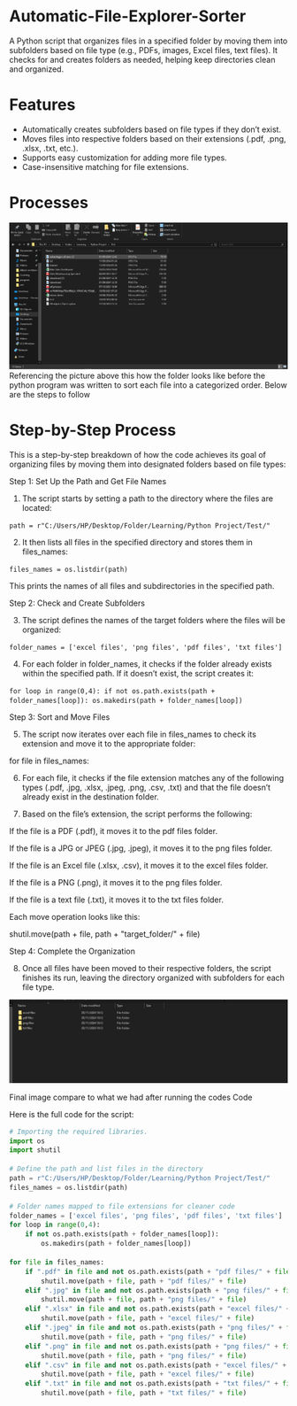 # Automatic-File-Explorer-Sorter
A Python script that organizes files in a specified folder by moving them into subfolders based on file type (e.g., PDFs, images, Excel files, text files). It checks for and creates folders as needed, helping keep directories clean and organized.

# Features
- Automatically creates subfolders based on file types if they don’t exist.
- Moves files into respective folders based on their extensions (.pdf, .png, .xlsx, .txt, etc.).
- Supports easy customization for adding more file types.
- Case-insensitive matching for file extensions.

# Processes
![Project Screenshot](Automatic-File-Explorer-Sorter/Images/1.PNG)
Referencing the picture above this how the folder looks like before the python program was written to sort each file into a categorized order. Below are the steps to follow  

# Step-by-Step Process

This is a step-by-step breakdown of how the code achieves its goal of organizing files by moving them into designated folders based on file types:

Step 1: Set Up the Path and Get File Names

1. The script starts by setting a path to the directory where the files are located:

`path = r"C:/Users/HP/Desktop/Folder/Learning/Python Project/Test/"`


2. It then lists all files in the specified directory and stores them in files_names:

`files_names = os.listdir(path)`

This prints the names of all files and subdirectories in the specified path.

Step 2: Check and Create Subfolders

3. The script defines the names of the target folders where the files will be organized:

`folder_names = ['excel files', 'png files', 'pdf files', 'txt files']`


4. For each folder in folder_names, it checks if the folder already exists within the specified path. If it doesn’t exist, the script creates it:

`for loop in range(0,4):
    if not os.path.exists(path + folder_names[loop]):
        os.makedirs(path + folder_names[loop])`

Step 3: Sort and Move Files

5. The script now iterates over each file in files_names to check its extension and move it to the appropriate folder:

for file in files_names:


6. For each file, it checks if the file extension matches any of the following types (.pdf, .jpg, .xlsx, .jpeg, .png, .csv, .txt) and that the file doesn’t already exist in the destination folder.


7. Based on the file’s extension, the script performs the following:

If the file is a PDF (.pdf), it moves it to the pdf files folder.

If the file is a JPG or JPEG (.jpg, .jpeg), it moves it to the png files folder.

If the file is an Excel file (.xlsx, .csv), it moves it to the excel files folder.

If the file is a PNG (.png), it moves it to the png files folder.

If the file is a text file (.txt), it moves it to the txt files folder.


Each move operation looks like this:

shutil.move(path + file, path + "target_folder/" + file)



Step 4: Complete the Organization

8. Once all files have been moved to their respective folders, the script finishes its run, leaving the directory organized with subfolders for each file type.

![image](Automatic-File-Explorer-Sorter/Images/4.PNG)

Final image compare to what we had after running the codes
Code

Here is the full code for the script:

```python
# Importing the required libraries.
import os
import shutil

# Define the path and list files in the directory
path = r"C:/Users/HP/Desktop/Folder/Learning/Python Project/Test/"
files_names = os.listdir(path)

# Folder names mapped to file extensions for cleaner code
folder_names = ['excel files', 'png files', 'pdf files', 'txt files']
for loop in range(0,4):
    if not os.path.exists(path + folder_names[loop]):
        os.makedirs(path + folder_names[loop])

for file in files_names:
    if ".pdf" in file and not os.path.exists(path + "pdf files/" + file):
        shutil.move(path + file, path + "pdf files/" + file)
    elif ".jpg" in file and not os.path.exists(path + "png files/" + file):
        shutil.move(path + file, path + "png files/" + file)
    elif ".xlsx" in file and not os.path.exists(path + "excel files/" + file):
        shutil.move(path + file, path + "excel files/" + file)
    elif ".jpeg" in file and not os.path.exists(path + "png files/" + file):
        shutil.move(path + file, path + "png files/" + file)
    elif ".png" in file and not os.path.exists(path + "png files/" + file):
        shutil.move(path + file, path + "png files/" + file)
    elif ".csv" in file and not os.path.exists(path + "excel files/" + file):
        shutil.move(path + file, path + "excel files/" + file)
    elif ".txt" in file and not os.path.exists(path + "txt files/" + file):
        shutil.move(path + file, path + "txt files/" + file)



